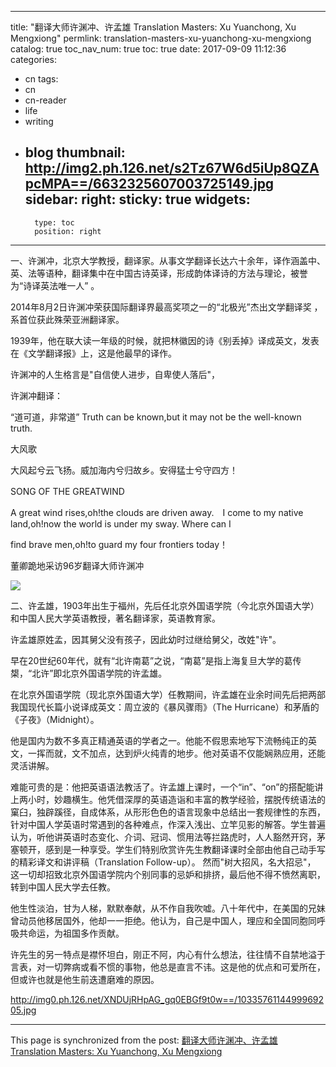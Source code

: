 
---
title: "翻译大师许渊冲、许孟雄 Translation Masters: Xu Yuanchong, Xu Mengxiong"
permlink: translation-masters-xu-yuanchong-xu-mengxiong
catalog: true
toc_nav_num: true
toc: true
date: 2017-09-09 11:12:36
categories:
- cn
tags:
- cn
- cn-reader
- life
- writing
- blog
thumbnail: http://img2.ph.126.net/s2Tz67W6d5iUp8QZApcMPA==/6632325607003725149.jpg
sidebar:
    right:
        sticky: true
widgets:
    -
        type: toc
        position: right
---


一、许渊冲，北京大学教授，翻译家。从事文学翻译长达六十余年，译作涵盖中、英、法等语种，翻译集中在中国古诗英译，形成韵体译诗的方法与理论，被誉为“诗译英法唯一人” 。

2014年8月2日许渊冲荣获国际翻译界最高奖项之一的“北极光”杰出文学翻译奖 ，系首位获此殊荣亚洲翻译家。

1939年，他在联大读一年级的时候，就把林徽因的诗《别丢掉》译成英文，发表在《文学翻译报》上，这是他最早的译作。

许渊冲的人生格言是"自信使人进步，自卑使人落后"，

许渊冲翻译：

“道可道，非常道”  Truth can be known,but it may not be the well-known truth.	

大风歌

大风起兮云飞扬。威加海内兮归故乡。安得猛士兮守四方！

SONG OF THE GREATWIND　

A great wind rises,oh!the clouds are driven away.　I come to my native land,oh!now the world is under my sway. Where can I 

find brave men,oh!to guard my four frontiers today！

董卿跪地采访96岁翻译大师许渊冲

 ![](http://img2.ph.126.net/s2Tz67W6d5iUp8QZApcMPA==/6632325607003725149.jpg)

二、许孟雄，1903年出生于福州，先后任北京外国语学院（今北京外国语大学）和中国人民大学英语教授，著名翻译家，英语教育家。

许孟雄原姓孟，因其舅父没有孩子，因此幼时过继给舅父，改姓"许"。

早在20世纪60年代，就有“北许南葛”之说，“南葛”是指上海复旦大学的葛传槼，“北许”即北京外国语学院的许孟雄。

在北京外国语学院（现北京外国语大学）任教期间，许孟雄在业余时间先后把两部我国现代长篇小说译成英文：周立波的《暴风骤雨》（The Hurricane）和茅盾的 《子夜》（Midnight）。

他是国内为数不多真正精通英语的学者之一。他能不假思索地写下流畅纯正的英文，一挥而就，文不加点，达到炉火纯青的地步。他对英语不仅能娴熟应用，还能灵活讲解。

难能可贵的是：他把英语语法教活了。许孟雄上课时，一个“in”、“on”的搭配能讲上两小时，妙趣横生。他凭借深厚的英语造诣和丰富的教学经验，摆脱传统语法的窠臼，独辟蹊径，自成体系，从形形色色的语言现象中总结出一套规律性的东西，针对中国人学英语时常遇到的各种难点，作深入浅出、立竿见影的解答。学生普遍认为，听他讲英语时态变化、介词、冠词、惯用法等拦路虎时，人人豁然开窍，茅塞顿开，感到是一种享受。学生们特别欣赏许先生教翻译课时全部由他自己动手写的精彩译文和讲评稿（Translation Follow-up）。 然而"树大招风，名大招忌"， 这一切却招致北京外国语学院内个别同事的忌妒和排挤，最后他不得不愤然离职，转到中国人民大学去任教。

他生性淡泊，甘为人梯，默默奉献，从不作自我吹嘘。八十年代中，在美国的兄妹曾动员他移居国外，他却一一拒绝。他认为，自己是中国人，理应和全国同胞同呼吸共命运，为祖国多作贡献。

许先生的另一特点是襟怀坦白，刚正不阿，内心有什么想法，往往情不自禁地溢于言表，对一切弊病或看不惯的事物，他总是直言不讳。这是他的优点和可爱所在，但或许也就是他生前迭遭磨难的原因。

http://img0.ph.126.net/XNDUjRHpAG_gq0EBGf9t0w==/1033576114499969205.jpg

- - -

This page is synchronized from the post: [翻译大师许渊冲、许孟雄 Translation Masters: Xu Yuanchong, Xu Mengxiong](https://steemit.com/@bring/translation-masters-xu-yuanchong-xu-mengxiong)
